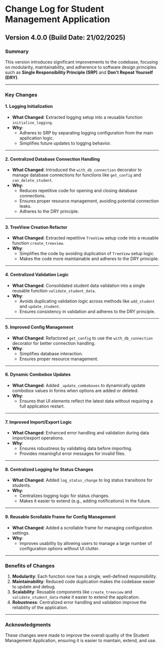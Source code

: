 # Change Log for Student Management Application

## Version 4.0.0 (Build Date: 21/02/2025)

### Summary

This version introduces significant improvements to the codebase, focusing on modularity, maintainability, and adherence to software design principles such as **Single Responsibility Principle (SRP)** and **Don't Repeat Yourself (DRY)**.

---

### Key Changes

#### 1. **Logging Initialization**

- **What Changed**: Extracted logging setup into a reusable function `initialize_logging`.
- **Why**:
  - Adheres to SRP by separating logging configuration from the main application logic.
  - Simplifies future updates to logging behavior.

---

#### 2. **Centralized Database Connection Handling**

- **What Changed**: Introduced the `with_db_connection` decorator to manage database connections for functions like `get_config` and `can_delete_student`.
- **Why**:
  - Reduces repetitive code for opening and closing database connections.
  - Ensures proper resource management, avoiding potential connection leaks.
  - Adheres to the DRY principle.

---

#### 3. **TreeView Creation Refactor**

- **What Changed**: Extracted repetitive `TreeView` setup code into a reusable function `create_treeview`.
- **Why**:
  - Simplifies the code by avoiding duplication of `TreeView` setup logic.
  - Makes the code more maintainable and adheres to the DRY principle.

---

#### 4. **Centralized Validation Logic**

- **What Changed**: Consolidated student data validation into a single reusable function `validate_student_data`.
- **Why**:
  - Avoids duplicating validation logic across methods like `add_student` and `update_student`.
  - Ensures consistency in validation and adheres to the DRY principle.

---

#### 5. **Improved Config Management**

- **What Changed**: Refactored `get_config` to use the `with_db_connection` decorator for better connection handling.
- **Why**:
  - Simplifies database interaction.
  - Ensures proper resource management.

---

#### 6. **Dynamic Combobox Updates**

- **What Changed**: Added `_update_comboboxes` to dynamically update combobox values in forms when options are added or deleted.
- **Why**:
  - Ensures that UI elements reflect the latest data without requiring a full application restart.

---

#### 7. **Improved Import/Export Logic**

- **What Changed**: Enhanced error handling and validation during data import/export operations.
- **Why**:
  - Ensures robustness by validating data before importing.
  - Provides meaningful error messages for invalid files.

---

#### 8. **Centralized Logging for Status Changes**

- **What Changed**: Added `log_status_change` to log status transitions for students.
- **Why**:
  - Centralizes logging logic for status changes.
  - Makes it easier to extend (e.g., adding notifications) in the future.

---

#### 9. **Reusable Scrollable Frame for Config Management**

- **What Changed**: Added a scrollable frame for managing configuration settings.
- **Why**:
  - Improves usability by allowing users to manage a large number of configuration options without UI clutter.

---

### Benefits of Changes

1. **Modularity**: Each function now has a single, well-defined responsibility.
2. **Maintainability**: Reduced code duplication makes the codebase easier to update and debug.
3. **Scalability**: Reusable components like `create_treeview` and `validate_student_data` make it easier to extend the application.
4. **Robustness**: Centralized error handling and validation improve the reliability of the application.

---

### Acknowledgments

These changes were made to improve the overall quality of the Student Management Application, ensuring it is easier to maintain, extend, and use.
